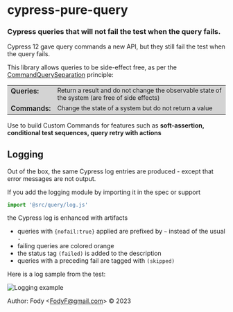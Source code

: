 # cypress-pure-query

### Cypress queries that will not fail the test when the query fails.

Cypress 12 gave query commands a new API, but they still fail the test when the query fails. 

This library allows queries to be side-effect free, as per the [CommandQuerySeparation](https://martinfowler.com/bliki/CommandQuerySeparation.html) principle:


<table style="left-margin: 50px; background-color: lightgray">
  <tbody style="left-margin: 50px; background-color: lightgray">
    <tr style="border: none!important; background-color: lightgray">
      <td style="border: none!important; font-weight: 600!important; vertical-align: text-top; ">Queries:</td>
      <td style="border: none!important; font-size: 14px!important">Return a result and do not change the observable state of the system (are free of side effects)</td>
    </tr>
    <tr style="border: none!important; background-color: lightgray">
      <td style="border: none!important; font-weight: 600!important; vertical-align: text-top; ">Commands:</td>
      <td style="border: none!important; font-size: 14px!important">Change the state of a system but do not return a value</td>
    </tr>
  </tbody>
</table>

Use to build Custom Commands for features such as **soft-assertion, conditional test sequences, query retry with actions**

## Logging

Out of the box, the same Cypress log entries are produced - except that error messages are not output.

If you add the logging module by importing it in the spec or support

```js
import '@src/query/log.js'
````

the Cypress log is enhanced with artifacts

- queries with `{nofail:true}` applied are prefixed by `~` instead of the usual `-`
- failing queries are colored orange
- the status tag `(failed)` is added to the description
- queries with a preceding fail are tagged with `(skipped)`

Here is a log sample from the test:

![Logging example](./images/logging.png)


Author: Fody &lt;FodyF@gmail.com&gt; &copy; 2023
